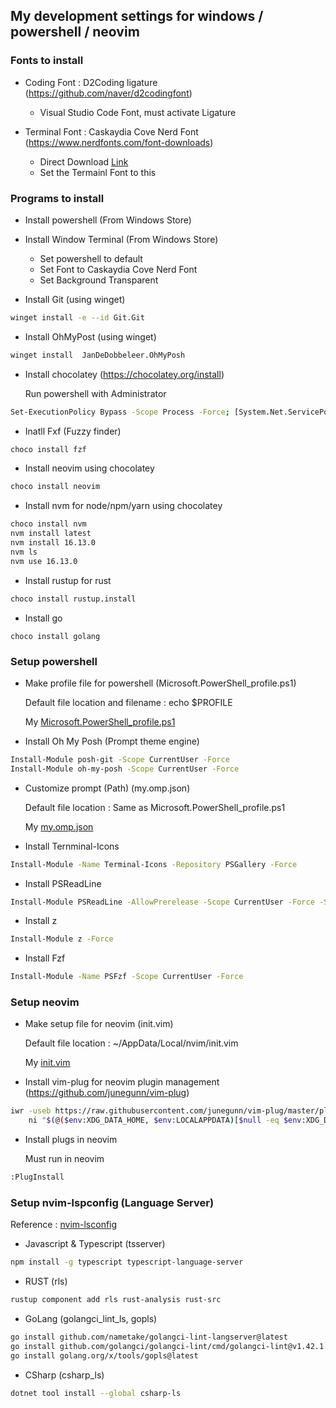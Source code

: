 ## My development settings for windows / powershell / neovim


### Fonts to install

- Coding Font : D2Coding ligature (https://github.com/naver/d2codingfont)
    - Visual Studio Code Font, must activate Ligature

- Terminal Font : Caskaydia Cove Nerd Font (https://www.nerdfonts.com/font-downloads)
    - Direct Download [Link](https://github.com/ryanoasis/nerd-fonts/releases/download/v2.1.0/CascadiaCode.zip)
    - Set the Termainl Font to this


### Programs to install

- Install powershell (From Windows Store)

- Install Window Terminal (From Windows Store)
    - Set powershell to default
    - Set Font to Caskaydia Cove Nerd Font
    - Set Background Transparent

- Install Git (using winget)

```bash
winget install -e --id Git.Git
```

- Install OhMyPost (using winget)

```bash
winget install  JanDeDobbeleer.OhMyPosh
```

- Install chocolatey (https://chocolatey.org/install)

    Run powershell with Administrator 
```bash
Set-ExecutionPolicy Bypass -Scope Process -Force; [System.Net.ServicePointManager]::SecurityProtocol = [System.Net.ServicePointManager]::SecurityProtocol -bor 3072; iex ((New-Object System.Net.WebClient).DownloadString('https://community.chocolatey.org/install.ps1'))
```

- Inatll Fxf (Fuzzy finder)
```bash
choco install fzf
```

- Install neovim using chocolatey
```bash
choco install neovim
```

- Install nvm for node/npm/yarn using chocolatey
```bash
choco install nvm
nvm install latest
nvm install 16.13.0
nvm ls
nvm use 16.13.0
```

- Install rustup for rust
```bash
choco install rustup.install
```

- Install go 
```
choco install golang
```

### Setup powershell

- Make profile file for powershell (Microsoft.PowerShell_profile.ps1)

    Default file location and filename : echo $PROFILE

    My [Microsoft.PowerShell_profile.ps1](Microsoft.PowerShell_profile.ps1)

- Install Oh My Posh (Prompt theme engine)

```bash
Install-Module posh-git -Scope CurrentUser -Force
Install-Module oh-my-posh -Scope CurrentUser -Force
```

- Customize prompt (Path) (my.omp.json)

    Default file location : Same as Microsoft.PowerShell_profile.ps1

    My [my.omp.json](my.omp.json)

- Install Ternminal-Icons

```bash
Install-Module -Name Terminal-Icons -Repository PSGallery -Force
```

- Install PSReadLine

```bash
Install-Module PSReadLine -AllowPrerelease -Scope CurrentUser -Force -SkipPublisherCheck
```

- Install z

```bash
Install-Module z -Force
```

- Install Fzf 

```bash
Install-Module -Name PSFzf -Scope CurrentUser -Force
```

### Setup neovim

- Make setup file for neovim (init.vim)

    Default file location : ~/AppData/Local/nvim/init.vim

    My [init.vim](init.vim)


- Install vim-plug for neovim plugin management (https://github.com/junegunn/vim-plug)
```bash
iwr -useb https://raw.githubusercontent.com/junegunn/vim-plug/master/plug.vim |`
    ni "$(@($env:XDG_DATA_HOME, $env:LOCALAPPDATA)[$null -eq $env:XDG_DATA_HOME])/nvim-data/site/autoload/plug.vim" -Force

```

- Install plugs in neovim

    Must run in neovim
```bash
:PlugInstall
```


### Setup nvim-lspconfig (Language Server)

Reference : [nvim-lsconfig](https://github.com/neovim/nvim-lspconfig/blob/master/doc/server_configurations.md)

- Javascript & Typescript (tsserver)
```bash
npm install -g typescript typescript-language-server
```

- RUST (rls)
```bash
rustup component add rls rust-analysis rust-src
```

- GoLang (golangci_lint_ls, gopls)
```bash
go install github.com/nametake/golangci-lint-langserver@latest
go install github.com/golangci/golangci-lint/cmd/golangci-lint@v1.42.1
go install golang.org/x/tools/gopls@latest
```

- CSharp (csharp_ls)
```bash
dotnet tool install --global csharp-ls
```


